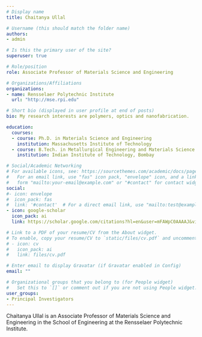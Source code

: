 ```yaml
---
# Display name
title: Chaitanya Ullal

# Username (this should match the folder name)
authors:
- admin

# Is this the primary user of the site?
superuser: true

# Role/position
role: Associate Professor of Materials Science and Engineering

# Organizations/Affiliations
organizations:
- name: Rensselaer Polytechnic Institute
  url: "http://mse.rpi.edu"

# Short bio (displayed in user profile at end of posts)
bio: My research interests are polymers, optics and nanofabrication.

education:
  courses:
  - course: Ph.D. in Materials Science and Engineering
    institution: Massachusetts Institute of Technology
  - course: B.Tech. in Metallurgical Engineering and Materials Science
    institution: Indian Institute of Technology, Bombay

# Social/Academic Networking
# For available icons, see: https://sourcethemes.com/academic/docs/page-builder/#icons
#   For an email link, use "fas" icon pack, "envelope" icon, and a link in the
#   form "mailto:your-email@example.com" or "#contact" for contact widget.
social:
#- icon: envelope
#  icon_pack: fas
#  link: '#contact'  # For a direct email link, use "mailto:test@example.org".
- icon: google-scholar
  icon_pack: ai
  link: https://scholar.google.com/citations?hl=en&user=mFAWpC0AAAAJ&view_op=list_works

# Link to a PDF of your resume/CV from the About widget.
# To enable, copy your resume/CV to `static/files/cv.pdf` and uncomment the lines below.
# - icon: cv
#   icon_pack: ai
#   link: files/cv.pdf

# Enter email to display Gravatar (if Gravatar enabled in Config)
email: ""

# Organizational groups that you belong to (for People widget)
#   Set this to `[]` or comment out if you are not using People widget.
user_groups:
- Principal Investigators
---
```


Chaitanya Ullal is an Associate Professor of Materials Science and Engineering in the School of Engineering at the Rensselaer Polytechnic Institute.
